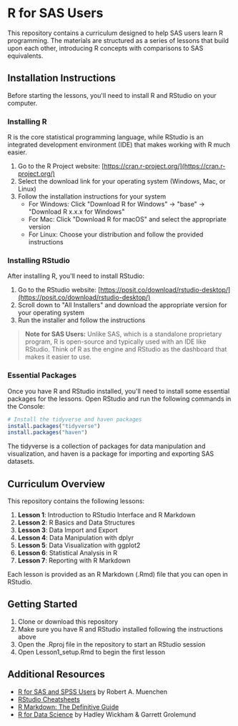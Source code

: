 # R for SAS Users

This repository contains a curriculum designed to help SAS users learn R programming. The materials are structured as a series of lessons that build upon each other, introducing R concepts with comparisons to SAS equivalents.

## Installation Instructions

Before starting the lessons, you'll need to install R and RStudio on your computer.

### Installing R

R is the core statistical programming language, while RStudio is an integrated development environment (IDE) that makes working with R much easier.

1. Go to the R Project website: [https://cran.r-project.org/](https://cran.r-project.org/)
2. Select the download link for your operating system (Windows, Mac, or Linux)
3. Follow the installation instructions for your system
   - For Windows: Click "Download R for Windows" → "base" → "Download R x.x.x for Windows"
   - For Mac: Click "Download R for macOS" and select the appropriate version
   - For Linux: Choose your distribution and follow the provided instructions

### Installing RStudio

After installing R, you'll need to install RStudio:

1. Go to the RStudio website: [https://posit.co/download/rstudio-desktop/](https://posit.co/download/rstudio-desktop/)
2. Scroll down to "All Installers" and download the appropriate version for your operating system
3. Run the installer and follow the instructions

> **Note for SAS Users:** Unlike SAS, which is a standalone proprietary program, R is open-source and typically used with an IDE like RStudio. Think of R as the engine and RStudio as the dashboard that makes it easier to use.

### Essential Packages

Once you have R and RStudio installed, you'll need to install some essential packages for the lessons. Open RStudio and run the following commands in the Console:

```r
# Install the tidyverse and haven packages
install.packages("tidyverse")
install.packages("haven")
```

The tidyverse is a collection of packages for data manipulation and visualization, and haven is a package for importing and exporting SAS datasets.

## Curriculum Overview

This repository contains the following lessons:

1. **Lesson 1**: Introduction to RStudio Interface and R Markdown
2. **Lesson 2**: R Basics and Data Structures
3. **Lesson 3**: Data Import and Export
4. **Lesson 4**: Data Manipulation with dplyr
5. **Lesson 5**: Data Visualization with ggplot2
6. **Lesson 6**: Statistical Analysis in R
7. **Lesson 7**: Reporting with R Markdown

Each lesson is provided as an R Markdown (.Rmd) file that you can open in RStudio.

## Getting Started

1. Clone or download this repository
2. Make sure you have R and RStudio installed following the instructions above
3. Open the .Rproj file in the repository to start an RStudio session
4. Open Lesson1_setup.Rmd to begin the first lesson

## Additional Resources

- [R for SAS and SPSS Users](https://r4stats.com/books/r4sas-spss/) by Robert A. Muenchen
- [RStudio Cheatsheets](https://posit.co/resources/cheatsheets/)
- [R Markdown: The Definitive Guide](https://bookdown.org/yihui/rmarkdown/)
- [R for Data Science](https://r4ds.had.co.nz/) by Hadley Wickham & Garrett Grolemund
